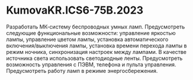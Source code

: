 # KumovaKR.ICS6-75B.2023
Разработать МК-систему беспроводных умных ламп. Предусмотреть следующие функциональные возможности:
управление яркостью лампы, управление цветом лампы, установка автоматического включения/выключения лампы, установка времени перехода лампы в режим ночника, синхронизация настроек между лампами.
В качестве источника света использовать светодиодные ленты.
Предусмотреть возможность управления с ПЭВМ, телефона и пульта управления.
Предусмотреть работу ламп в режиме энергосбережения.
